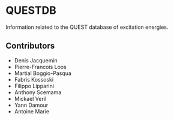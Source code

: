 # QUESTDB

Information related to the QUEST database of excitation energies.

## Contributors

* Denis Jacquemin
* Pierre-Francois Loos
* Martial Boggio-Pasqua
* Fabris Kossoski
* Filippo Lipparini
* Anthony Scemama
* Mickael Veril
* Yann Damour
* Antoine Marie
